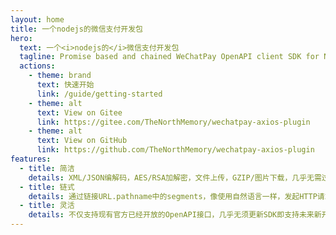 ```yaml
---
layout: home
title: 一个nodejs的微信支付开发包
hero:
  text: 一个<i>nodejs的</i>微信支付开发包
  tagline: Promise based and chained WeChatPay OpenAPI client SDK for NodeJS
  actions:
    - theme: brand
      text: 快速开始
      link: /guide/getting-started
    - theme: alt
      text: View on Gitee
      link: https://gitee.com/TheNorthMemory/wechatpay-axios-plugin
    - theme: alt
      text: View on GitHub
      link: https://github.com/TheNorthMemory/wechatpay-axios-plugin
features:
  - title: 简洁
    details: XML/JSON编解码，AES/RSA加解密，文件上传，GZIP/图片下载，几乎无需过多编写代码。
  - title: 链式
    details: 通过链接URL.pathname中的segments，像使用自然语言一样，发起HTTP请求。
  - title: 灵活
    details: 不仅支持现有官方已经开放的OpenAPI接口，几乎无须更新SDK即支持未来新开放的接口。
---
```

